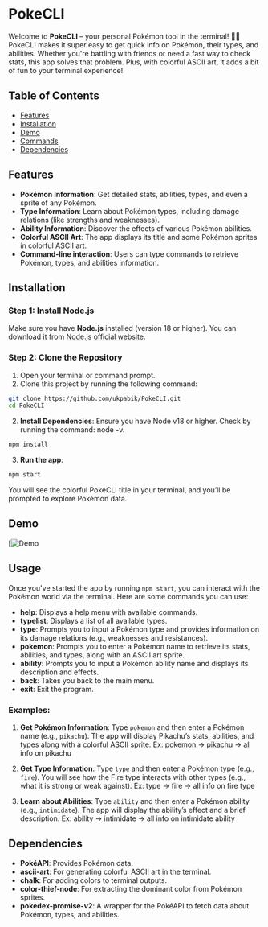 # PokeCLI

Welcome to **PokeCLI** – your personal Pokémon tool in the terminal! 🚀🌟 PokeCLI makes it super easy to get quick info on Pokémon, their types, and abilities. Whether you're battling with friends or need a fast way to check stats, this app solves that problem. Plus, with colorful ASCII art, it adds a bit of fun to your terminal experience!

## Table of Contents

- [Features](#features)
- [Installation](#installation)
- [Demo](#demo)
- [Commands](#commands)
- [Dependencies](#dependencies)

## Features

- **Pokémon Information**: Get detailed stats, abilities, types, and even a sprite of any Pokémon.
- **Type Information**: Learn about Pokémon types, including damage relations (like strengths and weaknesses).
- **Ability Information**: Discover the effects of various Pokémon abilities.
- **Colorful ASCII Art**: The app displays its title and some Pokémon sprites in colorful ASCII art.
- **Command-line interaction**: Users can type commands to retrieve Pokémon, types, and abilities information.

## Installation

### Step 1: Install Node.js

Make sure you have **Node.js** installed (version 18 or higher). You can download it from [Node.js official website](https://nodejs.org/).

### Step 2: Clone the Repository

1. Open your terminal or command prompt.
2. Clone this project by running the following command:
```bash
git clone https://github.com/ukpabik/PokeCLI.git
cd PokeCLI
```
2. **Install Dependencies**: Ensure you have Node v18 or higher. Check by running the command: node -v.
```bash
npm install
```
3. **Run the app**:
```bash
npm start
```
You will see the colorful PokeCLI title in your terminal, and you’ll be prompted to explore Pokémon data.

## Demo
[![Demo](https://github.com/user-attachments/assets/76b42b61-8c4b-4748-9087-ac75213c1911)

## Usage

Once you've started the app by running `npm start`, you can interact with the Pokémon world via the terminal. Here are some commands you can use:

- **help**: Displays a help menu with available commands.
- **typelist**: Displays a list of all available types.
- **type**: Prompts you to input a Pokémon type and provides information on its damage relations (e.g., weaknesses and resistances).
- **pokemon**: Prompts you to enter a Pokémon name to retrieve its stats, abilities, and types, along with an ASCII art sprite.
- **ability**: Prompts you to input a Pokémon ability name and displays its description and effects.
- **back**: Takes you back to the main menu.
- **exit**: Exit the program.

### Examples:

1. **Get Pokémon Information**:
   Type `pokemon` and then enter a Pokémon name (e.g., `pikachu`). The app will display Pikachu’s stats, abilities, and types along with a colorful ASCII sprite. Ex: pokemon -> pikachu -> all info on pikachu

2. **Get Type Information**:
   Type `type` and then enter a Pokémon type (e.g., `fire`). You will see how the Fire type interacts with other types (e.g., what it is strong or weak against). Ex: type -> fire -> all info on fire type

3. **Learn about Abilities**:
   Type `ability` and then enter a Pokémon ability (e.g., `intimidate`). The app will display the ability’s effect and a brief description. Ex: ability -> intimidate -> all info on intimidate ability

## Dependencies

- **PokéAPI**: Provides Pokémon data.
- **ascii-art**: For generating colorful ASCII art in the terminal.
- **chalk**: For adding colors to terminal outputs.
- **color-thief-node**: For extracting the dominant color from Pokémon sprites.
- **pokedex-promise-v2**: A wrapper for the PokéAPI to fetch data about Pokémon, types, and abilities.

